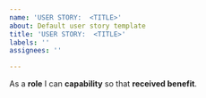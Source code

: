 ```yaml
---
name: 'USER STORY:  <TITLE>'
about: Default user story template
title: 'USER STORY:  <TITLE>'
labels: ''
assignees: ''

---
```


As a **role** I can **capability** so that **received benefit**.
